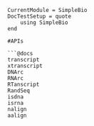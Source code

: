 ```@meta
CurrentModule = SimpleBio
DocTestSetup = quote
    using SimpleBio
end

#APIs

```@docs
transcript
xtranscript
DNArc
RNArc
RTanscript
RandSeq
isdna
isrna
nalign
aalign
```